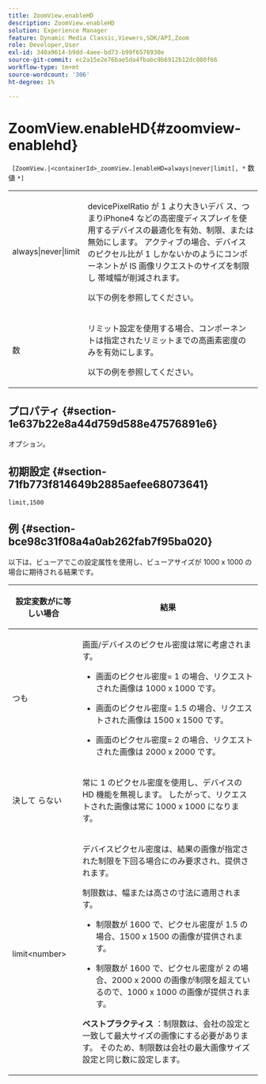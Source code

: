 ```yaml
---
title: ZoomView.enableHD
description: ZoomView.enableHD
solution: Experience Manager
feature: Dynamic Media Classic,Viewers,SDK/API,Zoom
role: Developer,User
exl-id: 340a9614-b9dd-4aee-bd73-b99f6576930e
source-git-commit: ec2a15e2e76bae5da4fbabc9b6912b12dc080f66
workflow-type: tm+mt
source-wordcount: '306'
ht-degree: 1%

---
```


# ZoomView.enableHD{#zoomview-enablehd}

` [ZoomView.|<containerId>_zoomView.]enableHD=always|never|limit[, *` 数値 `*]`

<table id="table_0BEA0B5FFDF64E5594B534B2A87A6D88"> 
 <tbody> 
  <tr> 
   <td colname="col1"> <p> <span class="codeph"> always|never|limit</span> </p> </td> 
   <td colname="col2"> <p> devicePixelRatio<span class="codeph"> が </span> 1<span class="codeph"> より大きいデバ </span> ス、つまりiPhone4 などの高密度ディスプレイを使用するデバイスの最適化を有効、制限、または無効にします。 アクティブの場合、デバイスのピクセル比が <span class="codeph"> 1 しかないかのようにコンポーネントが IS 画像リクエストのサイズを制限し </span> 帯域幅が削減されます。 </p> <p>以下の例を参照してください。 </p> </td> 
  </tr> 
  <tr> 
   <td colname="col1"> <p> <span class="codeph"><span class="varname"> 数 </span></span> </p> </td> 
   <td colname="col2"> <p> リミット設定を使用する場合、コンポーネントは指定されたリミットまでの高画素密度のみを有効にします。 </p> <p>以下の例を参照してください。 </p> </td> 
  </tr> 
 </tbody> 
</table>

## プロパティ {#section-1e637b22e8a44d759d588e47576891e6}

オプション。

## 初期設定 {#section-71fb773f814649b2885aefee68073641}

`limit,1500`

## 例 {#section-bce98c31f08a4a0ab262fab7f95ba020}

以下は、ビューアでこの設定属性を使用し、ビューアサイズが 1000 x 1000 の場合に期待される結果です。

<table id="table_F97FEDA0EE1B4EF6AC9FF9060548ACA4"> 
 <thead> 
  <tr> 
   <th colname="col1" class="entry"> <p>設定変数がに等しい場合 </p> </th> 
   <th colname="col2" class="entry"> <p>結果 </p> </th> 
  </tr>
 </thead>
 <tbody> 
  <tr> 
   <td colname="col1"> <p><span class="codeph"> つも </span> </p> </td> 
   <td colname="col2"> <p>画面/デバイスのピクセル密度は常に考慮されます。</p> <p> 
     <ul id="ul_D8F31FDFCDB74B75A3B1BFBEE33AF2E2"> 
      <li id="li_8A1C6DCCE10545349C73029729211BB2"> <p>画面のピクセル密度= 1 の場合、リクエストされた画像は 1000 x 1000 です。 </p> </li> 
      <li id="li_884156A34AC64B4E9B3ACC4C25EB710F"> <p>画面のピクセル密度= 1.5 の場合、リクエストされた画像は 1500 x 1500 です。 </p> </li> 
      <li id="li_7EC699284A7F4E679E512C3DA8B5454F"> <p>画面のピクセル密度= 2 の場合、リクエストされた画像は 2000 x 2000 です。 </p> </li> 
     </ul> </p> </td> 
  </tr> 
  <tr> 
   <td colname="col1"> <p>決して <span class="codeph"> らない </span> </p> </td> 
   <td colname="col2"> <p>常に 1 のピクセル密度を使用し、デバイスの HD 機能を無視します。 したがって、リクエストされた画像は常に 1000 x 1000 になります。 </p> </td> 
  </tr> 
  <tr> 
   <td colname="col1"> <p><span class="codeph"> limit&lt;number&gt;</span> </p> </td> 
   <td colname="col2"> <p>デバイスピクセル密度は、結果の画像が指定された制限を下回る場合にのみ要求され、提供されます。 </p> <p>制限数は、幅または高さの寸法に適用されます。 </p> <p> 
     <ul id="ul_CEC06B2280164951BA1A0ADED99E8050"> 
      <li id="li_CA7A0980ACC54690A4F212DF53E2DC8A"> <p>制限数が 1600 で、ピクセル密度が 1.5 の場合、1500 x 1500 の画像が提供されます。 </p> </li> 
      <li id="li_A4AAD7FBFA0347B082789511CA6768A5"> <p>制限数が 1600 で、ピクセル密度が 2 の場合、2000 x 2000 の画像が制限を超えているので、1000 x 1000 の画像が提供されます。 </p> </li> 
     </ul> </p> <p><b> ベストプラクティス </b>：制限数は、会社の設定と一致して最大サイズの画像にする必要があります。 そのため、制限数は会社の最大画像サイズ設定と同じ数に設定します。 </p> </td> 
  </tr> 
 </tbody> 
</table>
